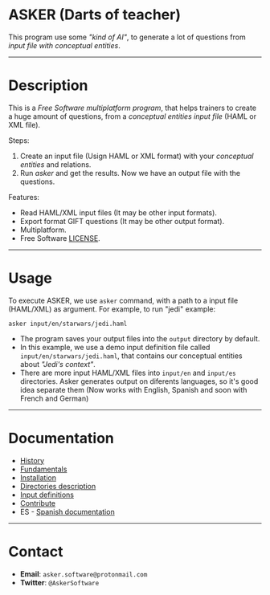 # ASKER (Darts of teacher)

This program use some _"kind of AI"_, to generate a lot of questions from
_input file with conceptual entities_.

---

# Description

This is a _Free Software multiplatform program_, that helps trainers
to create a huge amount of questions, from a _conceptual entities input file_ (HAML or XML file).

Steps:

1. Create an input file (Usign HAML or XML format) with your _conceptual entities_ and relations.
1. Run _asker_ and get the results. Now we have an output file with the questions.

Features:
* Read HAML/XML input files (It may be other input formats).
* Export format GIFT questions (It may be other output format).
* Multiplatform.
* Free Software [LICENSE](LICENSE).

---

# Usage

To execute ASKER, we use `asker` command, with a path to a input file (HAML/XML) as argument. For example, to run "jedi" example:

```
asker input/en/starwars/jedi.haml
```

* The program saves your output files into the `output` directory by default.
* In this example, we use a demo input definition file called `input/en/starwars/jedi.haml`, that contains our conceptual entities about _"Jedi's context"_.
* There are more input HAML/XML files into `input/en` and `input/es` directories. Asker generates output on diferents languages, so it's good idea separate them (Now works with English, Spanish and soon with French and German)

---

# Documentation

* [History](./docs/en/history.md)
* [Fundamentals](./doc/en/fundamentals.md)
* [Installation](./docs/en/installation.md)
* [Directories description](./docs/en/dirtree.md)
* [Input definitions](./docs/en/inputs.md)
* [Contribute](./docs/en/contribute.md)
* ES - [Spanish documentation](./docs/es/README.md)

---

# Contact

* **Email**: `asker.software@protonmail.com`
* **Twitter**: `@AskerSoftware`
